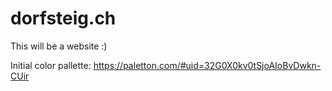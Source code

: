 # dorfsteig.ch

This will be a website :)

Initial color pallette: https://paletton.com/#uid=32G0X0kv0tSjoAIoBvDwkn-CUir

